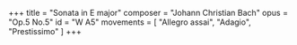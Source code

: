 +++
title = "Sonata in E major"
composer = "Johann Christian Bach"
opus = "Op.5 No.5"
id = "W A5"
movements = [
  "Allegro assai",
  "Adagio",
  "Prestissimo"
]
+++
